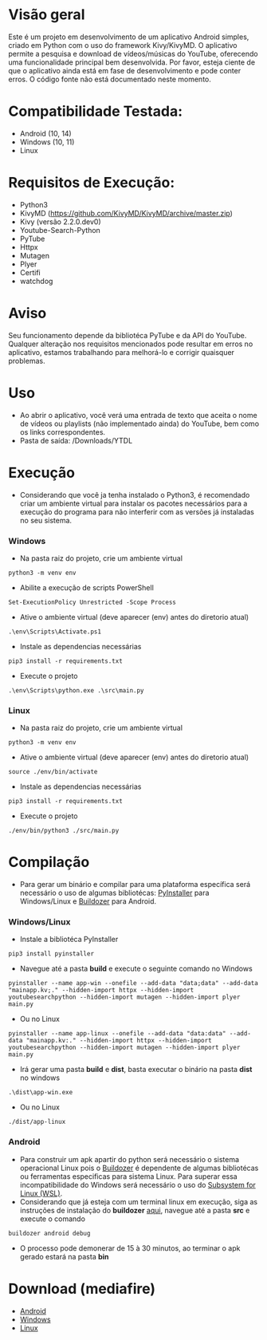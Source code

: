 # Visão geral
Este é um projeto em desenvolvimento de um aplicativo Android simples, criado em Python com o uso do framework Kivy/KivyMD. O aplicativo permite a pesquisa e download de vídeos/músicas do YouTube, oferecendo uma funcionalidade principal bem desenvolvida. Por favor, esteja ciente de que o aplicativo ainda está em fase de desenvolvimento e pode conter erros. O código fonte não está documentado neste momento.

# Compatibilidade Testada:
+ Android (10, 14)
+ Windows (10, 11)
+ Linux

# Requisitos de Execução:
+ Python3
+ KivyMD (https://github.com/KivyMD/KivyMD/archive/master.zip)
+ Kivy (versão 2.2.0.dev0)
+ Youtube-Search-Python
+ PyTube
+ Httpx
+ Mutagen
+ Plyer
+ Certifi
+ watchdog

# Aviso
Seu funcionamento depende da bibliotéca PyTube e da API do YouTube. Qualquer alteração nos requisitos mencionados pode resultar em erros no aplicativo, estamos trabalhando para melhorá-lo e corrigir quaisquer problemas.

# Uso
+ Ao abrir o aplicativo, você verá uma entrada de texto que aceita o nome de vídeos ou playlists (não implementado ainda) do YouTube, bem como os links correspondentes.
+ Pasta de saída: /Downloads/YTDL

# Execução
+ Considerando que você ja tenha instalado o Python3, é recomendado criar um ambiente virtual para instalar os pacotes necessários para a execução do programa para não interferir com as versões já instaladas no seu sistema.

### Windows
+ Na pasta raiz do projeto, crie um ambiente virtual
```
python3 -m venv env
```
+ Abilite a execução de scripts PowerShell
```
Set-ExecutionPolicy Unrestricted -Scope Process
```
+ Ative o ambiente virtual (deve aparecer (env) antes do diretorio atual)
```
.\env\Scripts\Activate.ps1
```
+ Instale as dependencias necessárias
```
pip3 install -r requirements.txt
```
+ Execute o projeto
```
.\env\Scripts\python.exe .\src\main.py
```

### Linux
+ Na pasta raiz do projeto, crie um ambiente virtual
```
python3 -m venv env
```
+ Ative o ambiente virtual (deve aparecer (env) antes do diretorio atual)
```
source ./env/bin/activate
```
+ Instale as dependencias necessárias
```
pip3 install -r requirements.txt
```
+ Execute o projeto
```
./env/bin/python3 ./src/main.py
```

# Compilação
+ Para gerar um binário e compilar para uma plataforma específica será necessário o uso de algumas bibliotécas: [PyInstaller](https://pyinstaller.org/en/stable/) para Windows/Linux e [Buildozer](https://buildozer.readthedocs.io/en/latest/) para Android.

### Windows/Linux
+ Instale a bibliotéca PyInstaller
```
pip3 install pyinstaller
```
+ Navegue até a pasta **build** e execute o seguinte comando no Windows
```
pyinstaller --name app-win --onefile --add-data "data;data" --add-data "mainapp.kv;." --hidden-import httpx --hidden-import youtubesearchpython --hidden-import mutagen --hidden-import plyer main.py
```
+ Ou no Linux
```
pyinstaller --name app-linux --onefile --add-data "data:data" --add-data "mainapp.kv:." --hidden-import httpx --hidden-import youtubesearchpython --hidden-import mutagen --hidden-import plyer main.py
```
+ Irá gerar uma pasta **build** e **dist**, basta executar o binário na pasta **dist** no windows
```
.\dist\app-win.exe
```
+ Ou no Linux
```
./dist/app-linux
```

### Android
+ Para construir um apk apartir do python será necessário o sistema operacional Linux pois o [Buildozer](https://buildozer.readthedocs.io/en/latest/) é dependente de algumas bibliotécas ou ferramentas especificas para sistema Linux. Para superar essa incompatibilidade do Windows será necessário o uso do [Subsystem for Linux (WSL)](https://learn.microsoft.com/pt-br/windows/wsl/install).
+ Considerando que já esteja com um terminal linux em execução, siga as instruções de instalação do **buildozer** [aqui](https://buildozer.readthedocs.io/en/latest/installation.html), navegue até a pasta **src** e execute o comando
```
buildozer android debug
```
+ O processo pode demonerar de 15 à 30 minutos, ao terminar o apk gerado estará na pasta **bin**

# Download (mediafire)
+ [Android](https://www.mediafire.com/file/llhokxh68j2wpbn/YouTubeDL.apk/file)
+ [Windows](https://www.mediafire.com/file/dpnmtjm7rgzg5b0/YouTubeDL.exe/file)
+ [Linux](https://www.mediafire.com/file/x1j23pdjqh2g50s/YouTubeDL/file)